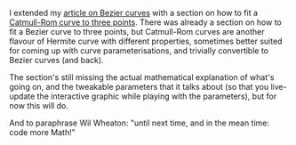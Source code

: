 I extended my [article on Bezier curves](http://pomax.github.io/bezierinfo) with a section on how to fit a [Catmull-Rom curve to three points](http://pomax.github.io/bezierinfo/#catmullmoulding). There was already a section on how to fit a Bezier curve to three points, but Catmull-Rom curves are another flavour of Hermite curve with different properties, sometimes better suited for coming up with curve parameterisations, and trivially convertible to Bezier curves (and back).

The section's still missing the actual mathematical explanation of what's going on, and the tweakable parameters that it talks about (so that you live-update the interactive graphic while playing with the parameters), but for now this will do.

And to paraphrase Wil Wheaton: "until next time, and in the mean time: code more Math!"